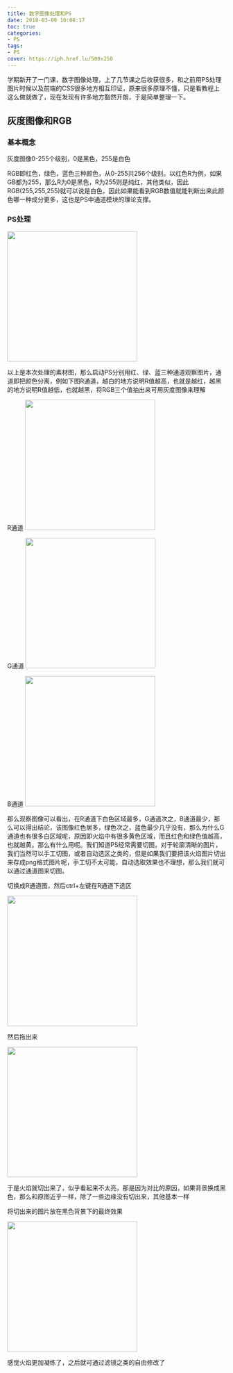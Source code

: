 ```yaml
---
title: 数字图像处理和PS
date: 2018-03-09 10:08:17
toc: true
categories:
- PS
tags:
- PS
cover: https://iph.href.lu/500x250
---
```


学期新开了一门课，数字图像处理，上了几节课之后收获很多，和之前用PS处理图片时候以及前端的CSS很多地方相互印证，原来很多原理不懂，只是看教程上这么做就做了，现在发现有许多地方豁然开朗，于是简单整理一下。

<!--more-->

## 灰度图像和RGB

### 基本概念

灰度图像0-255个级别，0是黑色，255是白色

RGB即红色，绿色，蓝色三种颜色，从0-255共256个级别。以红色R为例，如果GB都为255，那么R为0是黑色，R为255则是纯红，其他类似，因此RGB(255,255,255)就可以说是白色，因此如果能看到RGB数值就能判断出来此颜色哪一种成分更多，这也是PS中通道模块的理论支撑。

### PS处理 

<img src="https://file-1305436646.file.myqcloud.com/blog/2018-3-9/flame.jpg" height="300px">

以上是本次处理的素材图，那么启动PS分别用红、绿、蓝三种通道观察图片，通道即把颜色分离，例如下图R通道，越白的地方说明R值越高，也就是越红，越黑的地方说明R值越低，也就越黑，将RGB三个值抽出来可用灰度图像来理解

R通道
<img src="https://file-1305436646.file.myqcloud.com/blog/2018-3-9/flame_red.jpg" height="300px">

G通道
<img src="https://file-1305436646.file.myqcloud.com/blog/2018-3-9/flame_green.jpg" height="300px">

B通道
<img src="https://file-1305436646.file.myqcloud.com/blog/2018-3-9/flame_blue.jpg" height="300px">

那么观察图像可以看出，在R通道下白色区域最多，G通道次之，B通道最少，那么可以得出结论，该图像红色居多，绿色次之，蓝色最少几乎没有，那么为什么G通道也有很多白区域呢，原因即火焰中有很多黄色区域，而且红色和绿色值越高，也就越黄。那么有什么用呢。我们知道PS经常需要切图，对于轮廓清晰的图片，我们当然可以手工切图，或者自动选区之类的，但是如果我们要把该火焰图片切出来存成png格式图片呢，手工切不太可能，自动选取效果也不理想，那么我们就可以通过通道图来切图。

切换成R通道图，然后ctrl+左键在R通道下选区

<img src="https://file-1305436646.file.myqcloud.com/blog/2018-3-9/flame_red_deal.jpg" height="300px">

然后拖出来

<img src="https://file-1305436646.file.myqcloud.com/blog/2018-3-9/flame_red_res.jpg" height="300px">

于是火焰就切出来了，似乎看起来不太亮，那是因为对比的原因，如果背景换成黑色，那么和原图近乎一样，除了一些边缘没有切出来，其他基本一样

将切出来的图片放在黑色背景下的最终效果

<img src="https://file-1305436646.file.myqcloud.com/blog/2018-3-9/flame_res.jpg" height="300px">

感觉火焰更加凝练了，之后就可通过滤镜之类的自由修改了